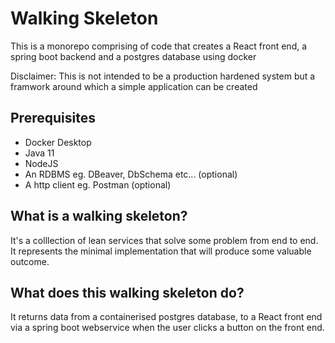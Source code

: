 # Walking Skeleton
This is a monorepo comprising of code that creates a React front end, a spring boot backend and a postgres database using docker

Disclaimer: This is not intended to be a production hardened system but a framwork around which a simple application can be created

## Prerequisites
* Docker Desktop
* Java 11
* NodeJS
* An RDBMS eg. DBeaver, DbSchema etc... (optional)
* A http client eg. Postman (optional)

## What is a walking skeleton?
It's a colllection of lean services that solve some problem from end to end. It represents the minimal implementation that will produce some valuable outcome. 

## What does this walking skeleton do?
It returns data from a containerised postgres database, to a React front end via a spring boot webservice when the user clicks a button on the front end.